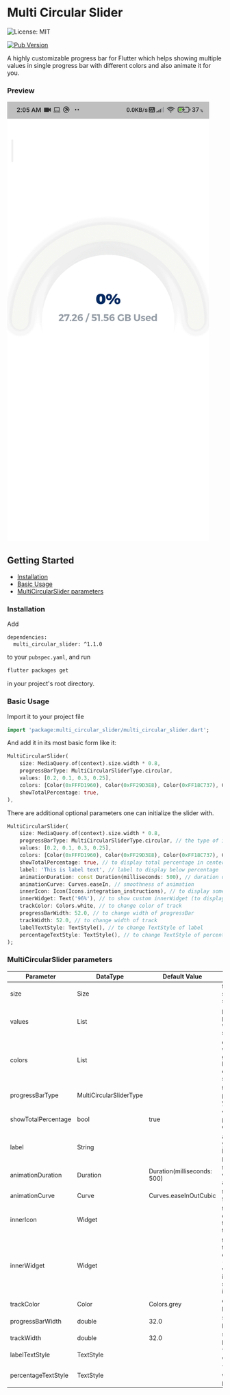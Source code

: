 # Multi Circular Slider

![License: MIT](https://img.shields.io/github/license/mayurnile/multi_circular_slider)

[![Pub Version](https://img.shields.io/pub/v/multi_circular_slider?color=blueviolet)](https://pub.dev/packages/multi_circular_slider)

A highly customizable progress bar for Flutter which helps showing multiple values in single progress bar with different 
colors and also animate it for you.

### Preview

![](./assets/preview.gif)

## Getting Started

- [Installation](#installation)
- [Basic Usage](#basic-usage)
- [MultiCircularSlider parameters](#multicircularslider-parameters)

### Installation

Add

```
dependencies:
  multi_circular_slider: ^1.1.0
```

to your `pubspec.yaml`, and run

```bash
flutter packages get
```

in your project's root directory.

### Basic Usage


Import it to your project file

```dart
import 'package:multi_circular_slider/multi_circular_slider.dart';
```

And add it in its most basic form like it:

```dart
MultiCircularSlider(
    size: MediaQuery.of(context).size.width * 0.8,
    progressBarType: MultiCircularSliderType.circular,
    values: [0.2, 0.1, 0.3, 0.25],
    colors: [Color(0xFFFD1960), Color(0xFF29D3E8), Color(0xFF18C737), Color(0xFFFFCC05)],
    showTotalPercentage: true,
),

```

There are additional optional parameters one can initialize the slider with.

```dart
MultiCircularSlider(
    size: MediaQuery.of(context).size.width * 0.8,
    progressBarType: MultiCircularSliderType.circular, // the type of indictor you want circular or linear
    values: [0.2, 0.1, 0.3, 0.25],
    colors: [Color(0xFFFD1960), Color(0xFF29D3E8), Color(0xFF18C737), Color(0xFFFFCC05)],
    showTotalPercentage: true, // to display total percentage in center
    label: 'This is label text', // label to display below percentage
    animationDuration: const Duration(milliseconds: 500), // duration of animation
    animationCurve: Curves.easeIn, // smoothness of animation
    innerIcon: Icon(Icons.integration_instructions), // to display some icon related to text
    innerWidget: Text('96%'), // to show custom innerWidget (to display set showTotalPercentage to false)
    trackColor: Colors.white, // to change color of track
    progressBarWidth: 52.0, // to change width of progressBar
    trackWidth: 52.0, // to change width of track
    labelTextStyle: TextStyle(), // to change TextStyle of label
    percentageTextStyle: TextStyle(), // to change TextStyle of percentage
);
```

### MultiCircularSlider parameters

| Parameter | DataType | Default Value | Description |
| ------ | ------ | ------ | ------ |
| size | Size | | the space widget should take up on screen |
| values | List<double> | | pass different percentages you want to show which sum up to 1.0 or less |
| colors | List<Color> | | different colors which you want to give to the progress bars (NOTE: length of `values` & `colors` should be same) |
| progressBarType | MultiCircularSliderType | | to specify the type of progress indicator you want |
| showTotalPercentage | bool | true | whether to show total percentage in center or not |
| label | String | | any label text which you want to show below total percentage |
| animationDuration | Duration | Duration(milliseconds: 500) | the duration you want for the animation |
| animationCurve | Curve | Curves.easeInOutCubic | the curve you want for animation |
| innerIcon | Widget | | the icon which you can display above the total percentage text |
| innerWidget | Widget | | the widget you want to show inside the circular progress bar (NOTE : innerWidget will only de displayed if showTotalPercentage is false) |
| trackColor | Color | Colors.grey | color of the track of progressBar |
| progressBarWidth | double | 32.0 | stroke width of the progressBar |
| trackWidth | double | 32.0 | stroke width of the progressBar track |
| labelTextStyle | TextStyle | | TextStyle which you want to give to label |
| percentageTextStyle | TextStyle | | TextStyle which you want to give to percentage |
